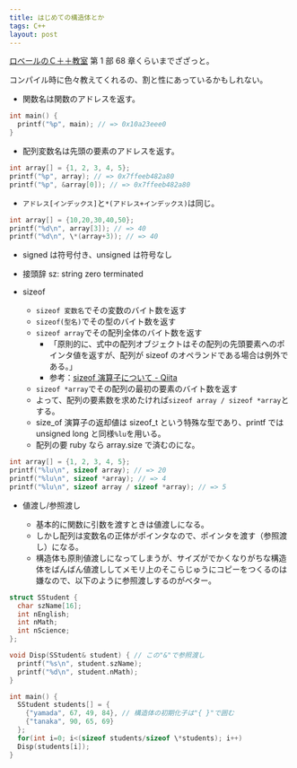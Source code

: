 ```yaml
---
title: はじめての構造体とか
tags: C++
layout: post
---
```


[ロベールのＣ＋＋教室](http://www7b.biglobe.ne.jp/~robe/cpphtml/index.html)
第 1 部 68 章くらいまでざざっと。

コンパイル時に色々教えてくれるの、割と性にあっているかもしれない。

- 関数名は関数のアドレスを返す。

```cpp
int main() {
  printf("%p", main); // => 0x10a23eee0
}
```

- 配列変数名は先頭の要素のアドレスを返す。

```cpp
int array[] = {1, 2, 3, 4, 5};
printf("%p", array); // => 0x7ffeeb482a80
printf("%p", &array[0]); // => 0x7ffeeb482a80
```

- `アドレス[インデックス]`と`*(アドレス+インデックス)`は同じ。

```cpp
int array[] = {10,20,30,40,50};
printf("%d\n", array[3]); // => 40
printf("%d\n", \*(array+3)); // => 40
```

- signed は符号付き、unsigned は符号なし
- 接頭辞 sz: string zero terminated

- sizeof

  - `sizeof 変数名`でその変数のバイト数を返す
  - `sizeof(型名)`でその型のバイト数を返す
  - `sizeof array`でその配列全体のバイト数を返す
    - 「原則的に、式中の配列オブジェクトはその配列の先頭要素へのポインタ値を返すが、配列が sizeof のオペランドである場合は例外である。」
    - 参考：[sizeof 演算子について \- Qiita](https://qiita.com/yz2cm/items/56f88e606083c710a832)
  - `sizeof *array`でその配列の最初の要素のバイト数を返す
  - よって、配列の要素数を求めたければ`sizeof array / sizeof *array`とする。
  - size_of 演算子の返却値は sizeof_t という特殊な型であり、printf では unsigned long と同様`%lu`を用いる。
  - 配列の要 ruby なら array.size で済むのにな。

```cpp
int array[] = {1, 2, 3, 4, 5};
printf("%lu\n", sizeof array); // => 20
printf("%lu\n", sizeof *array); // => 4
printf("%lu\n", sizeof array / sizeof *array); // => 5
```

- 値渡し/参照渡し

  - 基本的に関数に引数を渡すときは値渡しになる。
  - しかし配列は変数名の正体がポインタなので、ポインタを渡す（参照渡し）になる。
  - 構造体も原則値渡しになってしまうが、サイズがでかくなりがちな構造体をばんばん値渡ししてメモリ上のそこらじゅうにコピーをつくるのは嫌なので、以下のように参照渡しするのがベター。

```cpp
struct SStudent {
  char szName[16];
  int nEnglish;
  int nMath;
  int nScience;
};

void Disp(SStudent& student) { // この"&"で参照渡し
  printf("%s\n", student.szName);
  printf("%d\n", student.nMath);
}

int main() {
  SStudent students[] = {
    {"yamada", 67, 49, 84}, // 構造体の初期化子は"{ }"で囲む
    {"tanaka", 90, 65, 69}
  };
  for(int i=0; i<(sizeof students/sizeof \*students); i++)
  Disp(students[i]);
}
```
